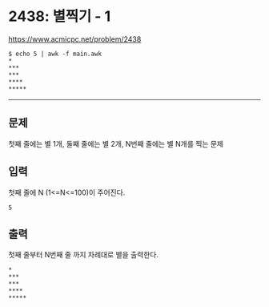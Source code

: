 # 2438: 별찍기 - 1

https://www.acmicpc.net/problem/2438

```
$ echo 5 | awk -f main.awk
*
***
***
****
*****
```

---

## 문제

첫째 줄에는 별 1개, 둘째 줄에는 별 2개, N번째 줄에는 별 N개를 찍는 문제

## 입력

첫째 줄에 N (1<=N<=100)이 주어진다.

```
5
```

## 출력

첫째 줄부터 N번째 줄 까지 차례대로 별을 출력한다.

```
*
***
***
****
*****
```
